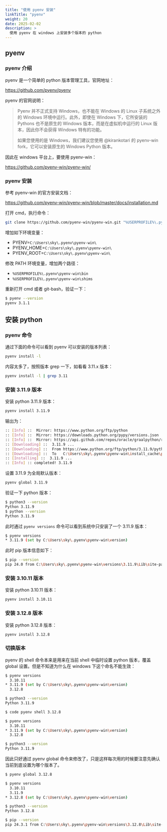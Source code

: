```yaml
---
title: "使用 pyenv 安装"
linkTitle: "pyenv"
weight: 20
date: 2025-02-02
description: >
  使用 pyenv 在 windows 上安装多个版本的 python
---
```


## pyenv

### pyenv 介绍

pyenv 是一个简单的 python 版本管理工具，官网地址：

https://github.com/pyenv/pyenv

pyenv 的官网说明：

> Pyenv 并不正式支持 Windows，也不能在 Windows 的 Linux 子系统之外的 Windows 环境中运行。此外，即使在 Windows 下，它所安装的 Pythons 也不是原生的 Windows 版本，而是在虚拟机中运行的 Linux 版本，因此你不会获得 Windows 特有的功能。
> 
> 如果您使用的是 Windows，我们建议您使用 @kirankotari 的 pyenv-win fork，它可以安装原生的 Windows Python 版本。

因此在 windows 平台上，要使用 pyenv-win：

https://github.com/pyenv-win/pyenv-win/

### pyenv 安装

参考 pyenv-win 的官方安装文档：

https://github.com/pyenv-win/pyenv-win/blob/master/docs/installation.md

打开 cmd，执行命令：

```bash
git clone https://github.com/pyenv-win/pyenv-win.git "%USERPROFILE%\.pyenv"
```

增加如下环境变量：

- PYENV=`C:\Users\sky\.pyenv\pyenv-win\`
- PYENV_HOME=`C:\Users\sky\.pyenv\pyenv-win\`
- PYENV_ROOT=`C:\Users\sky\.pyenv\pyenv-win\`

修改 PATH 环境变量，增加两个路径：

- `%USERPROFILE%\.pyenv\pyenv-win\bin`
- `%USERPROFILE%\.pyenv\pyenv-win\shims`

重新打开 cmd 或者 git-bash，验证一下：

```bash
$ pyenv --version
pyenv 3.1.1
```

## 安装 python

### pyenv 命令

通过下面的命令可以看到 pyenv 可以安装的版本列表：

```bash
pyenv install -l
```

内容太多了，按照版本 grep 一下，如看看 3.11.x 版本：

```bash
pyenv install -l | grep 3.11
```

### 安装 3.11.9 版本

安装 python 3.11.9 版本：

```bash
pyenv install 3.11.9
```

输出为：

```bash
:: [Info] ::  Mirror: https://www.python.org/ftp/python
:: [Info] ::  Mirror: https://downloads.python.org/pypy/versions.json
:: [Info] ::  Mirror: https://api.github.com/repos/oracle/graalpython/releases
:: [Downloading] ::  3.11.9 ...
:: [Downloading] ::  From https://www.python.org/ftp/python/3.11.9/python-3.11.9-amd64.exe
:: [Downloading] ::  To   C:\Users\sky\.pyenv\pyenv-win\install_cache\python-3.11.9-amd64.exe
:: [Installing] ::  3.11.9 ...
:: [Info] :: completed! 3.11.9
```

设置 3.11.9 为全局默认版本：

```bash
pyenv global 3.11.9
```

验证一下 python 版本：

```bash
$ python3 --version
Python 3.11.9
$ python --version
Python 3.11.9
```

此时通过 `pyenv versions` 命令可以看到系统中只安装了一个 3.11.9 版本：

```bash
$ pyenv versions
* 3.11.9 (set by C:\Users\sky\.pyenv\pyenv-win\version)
```

此时 pip 版本信息如下：

```bash
$ pip --version
pip 24.0 from C:\Users\sky\.pyenv\pyenv-win\versions\3.11.9\Lib\site-packages\pip (python 3.11)
```

### 安装 3.10.11 版本

安装 python 3.10.11 版本：

```bash
pyenv install 3.10.11
```

### 安装 3.12.8 版本

安装 python 3.12.8 版本：

```bash
pyenv install 3.12.8
```

### 切换版本

pyenv 的 shell 命令本来是用来在当前 shell 中临时设置 python 版本，覆盖 global 设置。但是不知道为什么在 windows 下这个命名不能生效：

```bash
$ pyenv versions
  3.10.11
* 3.11.9 (set by C:\Users\sky\.pyenv\pyenv-win\version)
  3.12.8

$ python3 --version
Python 3.11.9

$ code pyenv shell 3.12.8

$ pyenv versions
  3.10.11
* 3.11.9 (set by C:\Users\sky\.pyenv\pyenv-win\version)
  3.12.8

$ python3 --version
Python 3.11.9
```

因此只好通过 pyenv global 命令来修改了，只是这样每次用的时候要注意先确认当前到底设置为哪个版本了。

```bash
$ pyenv global 3.12.8

$ pyenv versions
  3.10.11
  3.11.9
* 3.12.8 (set by C:\Users\sky\.pyenv\pyenv-win\version)

$ python3 --version
Python 3.12.8

$ pip --version
pip 24.3.1 from C:\Users\sky\.pyenv\pyenv-win\versions\3.12.8\Lib\site-packages\pip (python 3.12)
```